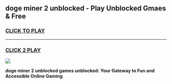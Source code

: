 
## doge miner 2 unblocked - Play Unblocked Gmaes & Free
<h3>
<a href="https://news.freeplayer.one?title=doge_miner_2_unblocked&ref=23F">CLICK TO PLAY</a></h3>
<hr>

<h3>
<a href="https://news.freeplayer.one?title=doge_miner_2_unblocked&ref=23F">CLICK 2 PLAY</a>
  
</h3>

<a href="https://news.freeplayer.one?title=doge_miner_2_unblocked&ref=23F/"><img src="https://clearcache.store/games.png"></a>


**doge miner 2 unblocked games unblocked: Your Gateway to Fun and Accessible Online Gaming**
